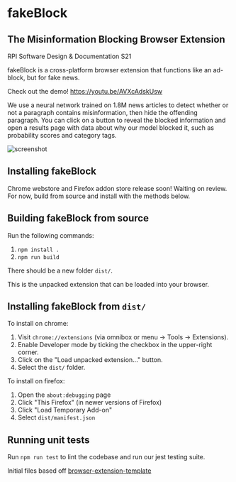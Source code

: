 # fakeBlock
## The Misinformation Blocking Browser Extension

RPI Software Design & Documentation S21

fakeBlock is a cross-platform browser extension that functions like an ad-block, but for fake news. 

Check out the demo! https://youtu.be/AVXcAdskUsw

We use a neural network trained on 1.8M news articles to detect whether or not a paragraph contains misinformation, then hide the offending paragraph.
You can click on a button to reveal the blocked information and open a results page with data about why our model blocked it, such as probability scores and category tags.

![screenshot](https://i.imgur.com/WLAprjU.png)

## Installing fakeBlock
Chrome webstore and Firefox addon store release soon! Waiting on review.
For now, build from source and install with the methods below.

## Building fakeBlock from source

Run the following commands:
 1. `npm install .`
 2. `npm run build`

There should be a new folder `dist/`. 

This is the unpacked extension that can be loaded into your browser. 

## Installing fakeBlock from `dist/`
To install on chrome:
 1. Visit `chrome://extensions` (via omnibox or menu -> Tools -> Extensions).
 2. Enable Developer mode by ticking the checkbox in the upper-right corner.
 3. Click on the "Load unpacked extension..." button.
 4. Select the `dist/` folder.

To install on firefox:
 1. Open the `about:debugging` page
 2. Click "This Firefox" (in newer versions of Firefox)
 3. Click "Load Temporary Add-on"
 4. Select `dist/manifest.json`

## Running unit tests

Run `npm run test` to lint the codebase and run our jest testing suite.


Initial files based off [browser-extension-template](https://github.com/fregante/browser-extension-template)
